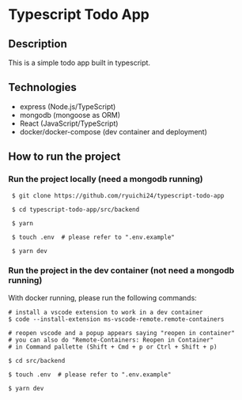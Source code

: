 # Typescript Todo App

## Description

This is a simple todo app built in typescript.

## Technologies

- express (Node.js/TypeScript)
- mongodb (mongoose as ORM)
- React (JavaScript/TypeScript)
- docker/docker-compose (dev container and deployment)

## How to run the project

### Run the project locally (need a mongodb running)

```
 $ git clone https://github.com/ryuichi24/typescript-todo-app

 $ cd typescript-todo-app/src/backend

 $ yarn

 $ touch .env  # please refer to ".env.example"

 $ yarn dev
```

### Run the project in the dev container (not need a mongodb running)

With docker running, please run the following commands:

```
# install a vscode extension to work in a dev container
$ code --install-extension ms-vscode-remote.remote-containers

# reopen vscode and a popup appears saying "reopen in container"
# you can also do "Remote-Containers: Reopen in Container"
# in Command pallette (Shift + Cmd + p or Ctrl + Shift + p)

$ cd src/backend

$ touch .env  # please refer to ".env.example"

$ yarn dev
```
